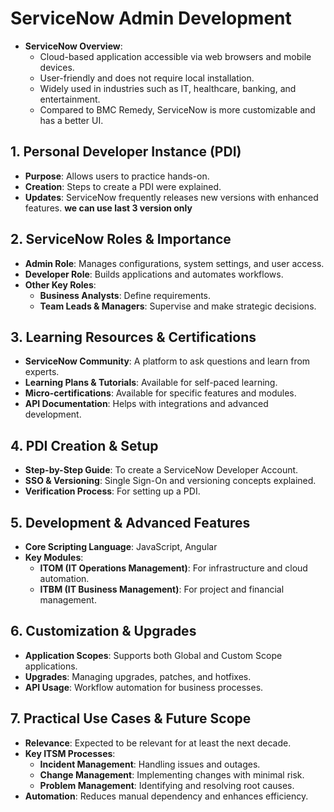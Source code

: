 # ServiceNow Admin Development 

- **ServiceNow Overview**:
  - Cloud-based application accessible via web browsers and mobile devices.
  - User-friendly and does not require local installation.
  - Widely used in industries such as IT, healthcare, banking, and entertainment.
  - Compared to BMC Remedy, ServiceNow is more customizable and has a better UI.


## 1. Personal Developer Instance (PDI)
- **Purpose**: Allows users to practice hands-on.
- **Creation**: Steps to create a PDI were explained.
- **Updates**: ServiceNow frequently releases new versions with enhanced features. **we can use last 3 version only**

## 2. ServiceNow Roles & Importance
- **Admin Role**: Manages configurations, system settings, and user access.
- **Developer Role**: Builds applications and automates workflows.
- **Other Key Roles**:
  - **Business Analysts**: Define requirements.
  - **Team Leads & Managers**: Supervise and make strategic decisions.

## 3. Learning Resources & Certifications
- **ServiceNow Community**: A platform to ask questions and learn from experts.
- **Learning Plans & Tutorials**: Available for self-paced learning.
- **Micro-certifications**: Available for specific features and modules.
- **API Documentation**: Helps with integrations and advanced development.

## 4. PDI Creation & Setup
- **Step-by-Step Guide**: To create a ServiceNow Developer Account.
- **SSO & Versioning**: Single Sign-On and versioning concepts explained.
- **Verification Process**: For setting up a PDI.

## 5. Development & Advanced Features
- **Core Scripting Language**: JavaScript, Angular
- **Key Modules**:
  - **ITOM (IT Operations Management)**: For infrastructure and cloud automation.
  - **ITBM (IT Business Management)**: For project and financial management.

## 6. Customization & Upgrades
- **Application Scopes**: Supports both Global and Custom Scope applications.
- **Upgrades**: Managing upgrades, patches, and hotfixes.
- **API Usage**: Workflow automation for business processes.

## 7. Practical Use Cases & Future Scope
- **Relevance**: Expected to be relevant for at least the next decade.
- **Key ITSM Processes**:
  - **Incident Management**: Handling issues and outages.
  - **Change Management**: Implementing changes with minimal risk.
  - **Problem Management**: Identifying and resolving root causes.
- **Automation**: Reduces manual dependency and enhances efficiency.

